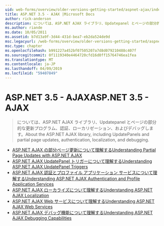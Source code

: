 ```yaml
---
uid: web-forms/overview/older-versions-getting-started/aspnet-ajax/index
title: ASP.NET 3.5 - AJAX |Microsoft Docs
author: rick-anderson
description: については、ASP.NET AJAX ライブラリ、Updatepanel とページの部分的な更新プログラム、認証、ローカリゼーション、およびデバッグします。
ms.author: riande
ms.date: 10/05/2011
ms.assetid: b7d13a9f-3d44-431d-bea7-eb2da524de9d
msc.legacyurl: /web-forms/overview/older-versions-getting-started/aspnet-ajax
msc.type: chapter
ms.openlocfilehash: b991227a452bf07505207a7d8d079210488c407f
ms.sourcegitcommit: 0f1119340e4464720cfd16d0ff15764746ea1fea
ms.translationtype: MT
ms.contentlocale: ja-JP
ms.lasthandoff: 04/09/2019
ms.locfileid: "59407849"
---
```

# <a name="aspnet-35---ajax"></a><span data-ttu-id="6d471-103">ASP.NET 3.5 - AJAX</span><span class="sxs-lookup"><span data-stu-id="6d471-103">ASP.NET 3.5 - AJAX</span></span>

> <span data-ttu-id="6d471-104">については、ASP.NET AJAX ライブラリ、Updatepanel とページの部分的な更新プログラム、認証、ローカリゼーション、およびデバッグします。</span><span class="sxs-lookup"><span data-stu-id="6d471-104">About the ASP.NET AJAX library, including UpdatePanels and partial page updates, authentication, localization, and debugging.</span></span>


- [<span data-ttu-id="6d471-105">ASP.NET AJAX の部分ページ更新について理解する</span><span class="sxs-lookup"><span data-stu-id="6d471-105">Understanding Partial Page Updates with ASP.NET AJAX</span></span>](understanding-partial-page-updates-with-asp-net-ajax.md)
- [<span data-ttu-id="6d471-106">ASP.NET AJAX UpdatePanel トリガーについて理解する</span><span class="sxs-lookup"><span data-stu-id="6d471-106">Understanding ASP.NET AJAX UpdatePanel Triggers</span></span>](understanding-asp-net-ajax-updatepanel-triggers.md)
- [<span data-ttu-id="6d471-107">ASP.NET AJAX 認証とプロファイル アプリケーション サービスについて理解する</span><span class="sxs-lookup"><span data-stu-id="6d471-107">Understanding ASP.NET AJAX Authentication and Profile Application Services</span></span>](understanding-asp-net-ajax-authentication-and-profile-application-services.md)
- [<span data-ttu-id="6d471-108">ASP.NET AJAX ローカライズについて理解する</span><span class="sxs-lookup"><span data-stu-id="6d471-108">Understanding ASP.NET AJAX Localization</span></span>](understanding-asp-net-ajax-localization.md)
- [<span data-ttu-id="6d471-109">ASP.NET AJAX Web サービスについて理解する</span><span class="sxs-lookup"><span data-stu-id="6d471-109">Understanding ASP.NET AJAX Web Services</span></span>](understanding-asp-net-ajax-web-services.md)
- [<span data-ttu-id="6d471-110">ASP.NET AJAX デバッグ機能について理解する</span><span class="sxs-lookup"><span data-stu-id="6d471-110">Understanding ASP.NET AJAX Debugging Capabilities</span></span>](understanding-asp-net-ajax-debugging-capabilities.md)
